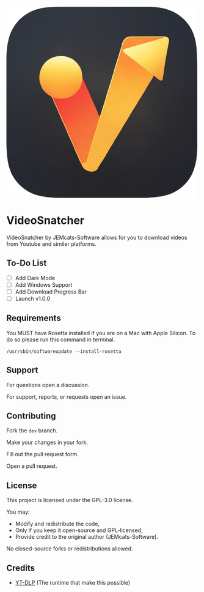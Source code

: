 ![VideoSnatcher Logo](./assets/icon.png)
# VideoSnatcher
VideoSnatcher by JEMcats-Software allows for you to download videos from Youtube and similer platforms.

## To-Do List
- [ ] Add Dark Mode
- [ ] Add Windows Support
- [ ] Add Download Progress Bar
- [ ] Launch v1.0.0

## Requirements
You MUST have Rosetta installed if you are on a Mac with Apple Silicon. To do so please run this command in terminal.
```
/usr/sbin/softwareupdate --install-rosetta
```

## Support
For questions open a discussion.

For support, reports, or requests open an issue.

## Contributing
Fork the ``dev`` branch.

Make your changes in your fork.

Fill out the pull request form.

Open a pull request.

## License
This project is licensed under the GPL-3.0 license.

You may:
- Modify and redistribute the code,
- Only if you keep it open-source and GPL-licensed,
- Provide credit to the original author (JEMcats-Software).

No closed-source forks or redistributions allowed.

## Credits

- [YT-DLP](https://github.com/yt-dlp/yt-dlp) (The runtime that make this possible)
